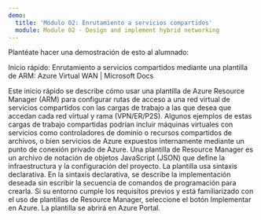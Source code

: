 ```yaml
---
demo:
  title: 'Módulo 02: Enrutamiento a servicios compartidos'
  module: Module 02 - Design and implement hybrid networking
---
```

Plantéate hacer una demostración de esto al alumnado: 

Inicio rápido: Enrutamiento a servicios compartidos mediante una plantilla de ARM: Azure Virtual WAN | Microsoft Docs

Este inicio rápido se describe cómo usar una plantilla de Azure Resource Manager (ARM) para configurar rutas de acceso a una red virtual de servicios compartidos con las cargas de trabajo a las que desea que accedan cada red virtual y rama (VPN/ER/P2S). Algunos ejemplos de estas cargas de trabajo compartidas podrían incluir máquinas virtuales con servicios como controladores de dominio o recursos compartidos de archivos, o bien servicios de Azure expuestos internamente mediante un punto de conexión privado de Azure.
Una plantilla de Resource Manager es un archivo de notación de objetos JavaScript (JSON) que define la infraestructura y la configuración del proyecto. La plantilla usa sintaxis declarativa. En la sintaxis declarativa, se describe la implementación deseada sin escribir la secuencia de comandos de programación para crearla.
Si su entorno cumple los requisitos previos y está familiarizado con el uso de plantillas de Resource Manager, seleccione el botón Implementar en Azure. La plantilla se abrirá en Azure Portal.

